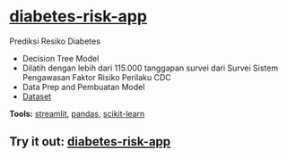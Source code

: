 # [diabetes-risk-app](https://machinelearning-fix-mrdttjbwpyhzqtjthyjpvx.streamlit.app/)

Prediksi Resiko Diabetes
* Decision Tree Model
* Dilatih dengan lebih dari 115.000 tanggapan survei dari Survei Sistem Pengawasan Faktor Risiko Perilaku CDC
* Data Prep and Pembuatan Model
* [Dataset](https://www.kaggle.com/datasets/cdc/behavioral-risk-factor-surveillance-system/data)

**Tools:** [streamlit](https://streamlit.io), [pandas](https://pandas.pydata.org), [scikit-learn](https://scikit-learn.org/stable/)

## Try it out: [diabetes-risk-app](https://machinelearning-fix-mrdttjbwpyhzqtjthyjpvx.streamlit.app/)
